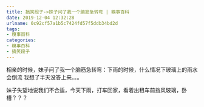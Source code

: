 ```yaml
---
title: 搞笑段子->妹子问了我一个脑筋急转弯 | 糗事百科
date: 2019-12-04 12:32:28
urlname: 0c92cf57a1b5c7424fd57f5ddb34bd2d
tags: 
- 糗事百科
categories:
- 糗事百科
- 搞笑段子
---
```

相亲的时候，妹子问了我一个脑筋急转弯：下雨的时候，什么情况下玻璃上的雨水会倒流 我想了半天没答上来。。。

妹子失望地说我们不合适，今天下雨，打车回家，看着出租车前挡风玻璃，卧槽？？？


